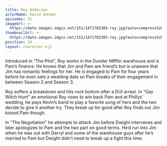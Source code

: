 ```yaml
---
title: Roy Anderson
actorName: David Denman
episodes: 31
imageUrl: >-
  https://dato-images.imgix.net/151/1471782385-roy.jpg?auto=compress%2Cformat&ch=DPR%2CWidth&fm=jpg&w=500
thumbnailUrl: >-
  https://dato-images.imgix.net/151/1471782385-roy.jpg?auto=compress%2Cformat&ch=DPR%2CWidth&crop=faces&fit=crop&h=200&w=200
position: 24
layout: character.ejs
---
```


Introduced in “The Pilot”, Roy works in the Dunder Mifflin warehouse and is Pam’s finance. He knows that Jim and Pam are friend’s but is unaware that Jim has romantic feelings for her. He is engaged to Pam for four years before he even sets a wedding date so Pam breaks of their engagement in between Season 2 and Season 3.

Roy suffers a breakdown and hits rock bottom after a DUI arrest. In “Gay Witch Hunt” an emotional Roy vows to win back Pam and at Phillys’ wedding, he pays Kevin’s band to play a favorite song of hers and the two decide to give it another try. They break up for good after Roy finds out Jim kissed Pam though.

In “The Negotiation” he attempts to attack Jim before Dwight intervenes and later apologizes to Pam and the two part on good terms. He’d run into Jim when he was out with Darryl and some of the warehouse guys after he’s married to Pam but Dwight didn’t need to break up a fight this time.